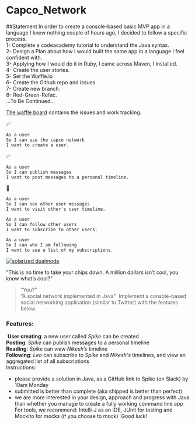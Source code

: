 # Capco_Network

##Statement
In order to create a console-based basic MVP app in a language I knew nothing couple of hours ago, I decided to follow a specific process.  
1- Complete a codeacademy tutorial to understand the Java syntax.  
2- Design a Plan about how I would built the same app in a language I feel confident with.  
3- Applying how I would do it in Ruby, I came across Maven, I installed.  
4- Create the user stories.  
5- Set the Waffle.io  
6- Create the Github repo and issues.  
7- Create new branch.  
8- Red-Green-Refac.  
...To Be Continued...


[The waffle board](https://waffle.io/hedudelgado/Capco_network) contains the issues and work tracking.

:white_check_mark: 
```
As a user
So I can use the capco network
I want to create a user.
```
:white_check_mark: 
```
As a user
So I can publish messages
I want to post messages to a personal timeline.
```
:construction:
```
As a user
So I can see other user messages
I want to visit other's user timeline.
```
```
As a user
So I can follow other users
I want to subscribe to other users.
```
```
As a user
So I can who I am following
I want to see a list of my subscriptions.
```
[![solarized dualmode](https://github.com/hedudelgado/Capco_network/Plan.png)](#features)





”This is no time to take your chips down. A million dollars isn’t cool, you know what’s cool?"  
>”You?"  
>”A social network implemented in Java"
​
Implement a console-based social networking application (similar to Twitter) with the features below.
​
### Features:
​
**User creating**: a new user called *Spike* can be created  
**Posting**: *Spike* can publish messages to a personal timeline  
**Reading**: *Spike* can view *Nikesh’s* timeline  
**Following**: *Leo* can subscribe to *Spike* and *Nikesh's* timelines, and view an aggregated list of all subscriptions  
​
Instructions:
​
* please provide a solution in Java, as a GitHub link to Spike (on Slack) by 10am Monday
* submitted is better than complete (aka shipped is better than perfect)
* we are more interested in your design, approach and progress with Java than whether you manage to create a fully working command line app
​
For tools, we recommend: Intelli-J as an IDE, JUnit for testing and Mockito for mocks (if you choose to mock)
​
Good luck!